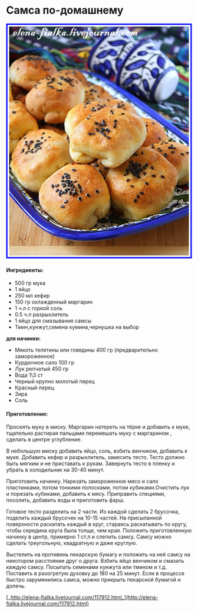 # Самса по-домашнему

![](../../pics/67106784_samsadoma.jpg)

#### Ингредиенты:

* 500 гр мука 
* 1 яйцо 
* 250 мл кефир 
* 150 гр охлажденный маргарин 
* 1 ч.л с горкой соль 
* 0.5 ч.л разрыхлитель
* 1 яйцо для смазывания самсы 
* Тмин,кунжут,семена кумина,чернушка на выбор

**для начинки:**

* Мякоть телятины или говядины 400 гр \(предварительно замороженное\)
* Курдючное сало 100 гр 
* Лук репчатый 450 гр 
* Вода 1\3 ст
* Черный крупно молотый перец 
* Красный перец
* Зира
* Соль

#### Приготовление:

Просеять муку в миску. Маргарин натереть на тёрке и добавить к муке, тщательно растирая пальцами перемешать муку с маргарином , сделать в центре углубление. 

В небольшую миску добавить яйцо, соль, взбить венчиком, добавить к муке. Добавить кефир и разрыхлитель, замесить тесто. Тесто должно быть мягким и не приставать к рукам. Завернуть тесто в пленку и убрать в холодильник на 30-40 минут.

Приготовить начинку. Нарезать замороженное мясо и сало пластинками, потом тонкими полосками, потом кубиками.Очистить лук и порезать кубиками, добавить к мясу. Приправить специями, посолить, добавить воды и приготовить фарш.

Готовое тесто разделить на 2 части. Из каждой сделать 2 брусочка, поделить каждый брусочек на 10-15 частей. На присыпанной поверхности раскатать каждый в круг, стараясь раскатывать по кругу, чтобы середина круга была толще, чем края. Положить приготовленную начинку в центр, примерно 1 ст.л и слепить самсу. Самсу можно сделать треугольную, квадратную и даже круглую.

Выстелить на противень пекарскую бумагу и положить на неё самсу на некотором расстоянии друг о друга. Взбить яйцо венчиком и смазать каждую самсу. Посыпать семенами кунжута или тмином и т.д. Поставить в разогретую духовку до 180 на 25 минут. Если в процессе быстро зарумянились самса, можно прикрыть пекарской бумагой и допечь.

[_http://elena-fialka.livejournal.com/117912.html_](http://elena-fialka.livejournal.com/117912.html)

